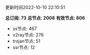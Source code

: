 更新时间2022-10-10 22:10:51

**总订阅: 73**
**总节点: 2008**
**有效节点: 806**
- ss节点: 467
- v2ray节点: 276
- trojan节点: 51
- ssr节点: 12
